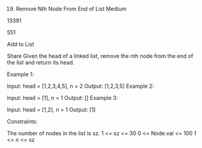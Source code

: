 19. Remove Nth Node From End of List
Medium

13391

551

Add to List

Share
Given the head of a linked list, remove the nth node from the end of the list and return its head.

 

Example 1:


Input: head = [1,2,3,4,5], n = 2
Output: [1,2,3,5]
Example 2:

Input: head = [1], n = 1
Output: []
Example 3:

Input: head = [1,2], n = 1
Output: [1]
 

Constraints:

The number of nodes in the list is sz.
1 <= sz <= 30
0 <= Node.val <= 100
1 <= n <= sz
 
